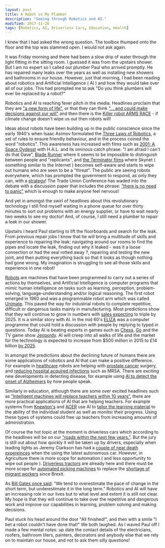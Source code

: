 ```yaml
---
layout: post
title: A Robot vs My Plumber
description: "Seeing through Robotics and AI."
modified: 2017-11-26
tags: [Robotics, AI, Driverless Cars, Education, Health]
---
```


I knew that I had asked the wrong question. The toolbox thumped onto the floor and the top was slammed open. I would not ask again.

It was Friday morning and there had been a slow drip of water through the light fitting in the sitting room. I guessed it was from the upstairs shower. But I am no expert so I called our plumber Paul who arrived promptly. He has repaired many leaks over the years as well as installing new showers and bathrooms in our house. However, just that morning, I had been reading about robotics and Artificial Intelligence ( AI ) and how they would take over all of our jobs. This had prompted me to ask "Do you think plumbers will ever be replaced by a robot?"

Robotics and AI is reaching fever pitch in the media.  Headlines proclaim that they are ["a new form of life"](http://www.mirror.co.uk/tech/this-new-form-life-stephen-11453107), or that they can think ["... and could make decisions against our will"](https://www.thesun.co.uk/tech/4875592/robots-can-be-self-aware-and-could-make-decisions-against-our-will/) and then there is the
[Killer robot ARMS RACE](https://www.dailystar.co.uk/news/latest-news/660811/Artificial-Intelligence-killer-robot-arms-race-world-war-US-UK-China-Russia-Israel) -  if climate change doesn't wipe us out then robots will!

Ideas about robots have been building up in the public conscience since the early 1940's when Isaac Asimov formulated the [Three Laws of Robotics](https://www.auburn.edu/~vestmon/robotics.html), a set of rules to ensure friendly behaviour, and in the process coined the word "robotics". This awareness has increased with films such as
[2001: A Space Oydesst](http://www.imdb.com/title/tt0062622/) with H.A.L. and its ominous catch phrase: "I am afraid I can't do that Dave", [Blade Runner](http://www.imdb.com/title/tt0083658/) where it seems to be  impossible to distinguish between people and "replicants", and
<a href="https://en.wikipedia.org/wiki/Terminator_(franchise)">the Terminator films</a> where Skynet ( something similar to the Internet ) becomes self-aware and starts to wipe out humans who are seen to be a "threat". The public are seeing robots everywhere, which has prompted the government to respond, as only they can, with a [strategy](https://publications.parliament.uk/pa/cm201617/cmselect/cmsctech/896/896.pdf)!  The Trade Union Conference has waded into the debate with a discussion paper that includes the phrase: ["there is no need to panic"](https://www.tuc.org.uk/sites/default/files/Shaping-our-digital-future.pdf) which is enough to make anyone feel nervous!

And yet in amongst the swirl of headlines about this revolutionary technology I still find myself waiting in a phone queue  for over thirty minutes to sort out problems with an energy supplier, or have to wait nearly two weeks to see my doctor! And, of course, I still need a plumber to repair a leak in our shower.

Upstairs I heard Paul starting to lift the floorboards and search for the leak. From previous repair jobs I know that he will bring a multitude of skills and experience to repairing the leak: navigating around our rooms to find the pipes and locate the leak, finding out why it leaked - was it a loose connection or had the seal rotted away ?, repairing and testing the new joint, and then putting everything back so that it looks as though nothing had gone wrong. My imagination is struggling to see all those skills and experience in one robot!

[Robots](https://blog.robotiq.com/whats-the-difference-between-robotics-and-artificial-intelligence) are  machines that have been programmed to carry out a series of actions by themselves,
and Artificial Intelligence is computer programs that mimic human intelligence on tasks such as learning, perception, problem-solving, language-understanding and/or logical reasoning. The first robot emerged in 1960 and was a programmable robot arm which was called [Unimate](https://en.wikipedia.org/wiki/Unimate). This paved the way for industrial robots to complete repetitive, difficult or dangerous tasks mainly in manufacturing. Most predictions show that they will continue to grow in numbers with [sales expecting](https://www.economist.com/blogs/graphicdetail/2017/03/daily-chart-19) to triple by 2025. It is a similar story with AI. In the mid 60's [ELIZA](https://en.wikipedia.org/wiki/ELIZA) was a computer programme that could hold a discussion with people by replying to typed in questions. Today AI is beating experts in games such as [Chess](http://fortune.com/2017/09/25/garry-kasparov-chess-strategy-artificial-intelligence-ai/wining),
[Go](https://www.theverge.com/2016/3/15/11213518/alphago-deepmind-go-match-5-result) and the TV game show [Jeopordy](http://www.nytimes.com/2011/02/17/science/17jeopardy-watson.html?pagewanted=all). AI will creep into all walks of life and the market for the technology is expected to increase from $500 million in 2015 to £14 billion
[by 2025](https://futurism.com/analysts-predict-that-artificial-intelligence-will-be-a-14-billion-industry-by-2023/).

In amongst the predictions about the declining future of humans there are some applications of robotics and AI that can make a positive difference. For example in [healthcare](http://medicalfuturist.com/robotics-healthcare/) robots are helping with [prostate cancer](http://www.davincisurgery.com/) surgery, and [reducing hospital acquired infections](https://www.xenex.com/how-uv-disinfection-works) such as MRSA. There are exciting new developments in detecting disease, for example using [AI to detect the onset of Alzheimers](http://www.telegraph.co.uk/technology/2017/08/28/inside-ai-healthcare-revolution-meeting-robots-can-detect-alzheimers/) by how people speak.

Similarly in education, although there are some over excited headlines such as ["Intelligent machines will replace teachers within 10 years"](http://www.independent.co.uk/news/education/education-news/intelligent-machines-replace-teachers-classroom-10-years-ai-robots-sir-anthony-sheldon-wellington-a7939931.html), there are more practical applications of AI that are helping teachers.  For example systems from [Knewton's](https://www.knewton.com/) and [ACER](https://www.acer.org/oars ) use AI to [tailor the learning material](https://er.educause.edu/articles/2016/10/adaptive-learning-systems-surviving-the-storm) to the ability of the individual student as well as monitor their progress. Using these types of systems could free up teachers from increasing amounts of administration.

Of course the hot topic at the moment is driverless cars which according to the headlines will be on our ["roads within the next few years."](https://www.forbes.com/sites/oliviergarret/2017/03/03/10-million-self-driving-cars-will-hit-the-road-by-2020-heres-how-to-profit/#67f4160c7e50). But the jury is still out about how quickly it will be taken up by drivers, especially when leading lights as Jeremy Clarkson has had a [couple of near death expereinces](https://www.thesun.co.uk/motors/4947808/jeremy-clarkson-says-he-was-nearly-killed-when-a-driverless-car-made-two-huge-mistakes-on-the-m4/) when the using the latest autonomous car. However, in Agriculture there is more scope for automation ( and less opportunity to wipe out people ). [Driverless tractors](https://www.digitaltrends.com/cool-tech/automated-agriculture-can-robots-drones-ai-save-us-from-starvation/) are already here and there must be more scope for [automated picking machines](http://www.economist.com/node/15048711) to replace the [shortage of migrant workers](https://www.theguardian.com/environment/2017/jun/22/farms-hit-by-labour-shortage-as-migrant-workers-shun-racist-uk) since Brexit.

As [Bill Gates once said](https://davidcummings.org/2013/12/27/overestimate-the-next-two-years-and-underestimate-the-next-ten/):  “We tend to overestimate the pace of change in the short term, but underestimate it in the long term.” Robotics and AI will have an increasing role in our lives but to what level and extent it is still not clear. My hope is that they will continue to take over the repetitive and dangerous work and improve our capabilities in learning, problem solving and making decisions.

Paul stuck his head around the door "All finished!", and then with a smile "I bet a robot couldn't have done that!" We both laughed. As I waved Paul off I made a few mental notes: up date the contact details of the electricians, roofers, bathroom tilers, painters, decorators and anybody else that we rely on to maintain our house, and not to ask them silly questions!
